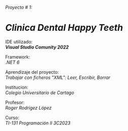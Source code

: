  _Proyecto # 1:_  <br>
# _<strong>Clinica Dental Happy Teeth</strong>_
              

 IDE utilizado: <br> _<strong>Visual Studio Comunity 2022_</strong>
              

 Framework: <br> _.NET 6_
             
              
 Aprendizaje del proyecto: <br> _Trabajar con ficheros "XML":  Leer, Escribir, Borrar_
              

 Institucion: <br> _Colegio Universitario de Cartago_
              

 Profesor: <br> _Roger Rodrigez López_
              

 Curso: <br> _TI-131 Programación II 3C2023_
              


